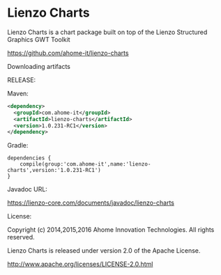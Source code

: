 Lienzo Charts
======

Lienzo Charts is a chart package built on top of the Lienzo Structured Graphics GWT Toolkit

https://github.com/ahome-it/lienzo-charts

Downloading artifacts

RELEASE:

Maven:
```xml
<dependency>
  <groupId>com.ahome-it</groupId>
  <artifactId>lienzo-charts</artifactId>
  <version>1.0.231-RC1</version>
</dependency>
```
Gradle:
```
dependencies {
    compile(group:'com.ahome-it',name:'lienzo-charts',version:'1.0.231-RC1')
}
```
Javadoc URL:

https://lienzo-core.com/documents/javadoc/lienzo-charts

License:

Copyright (c) 2014,2015,2016 Ahome Innovation Technologies. All rights reserved.

Lienzo Charts is released under version 2.0 of the Apache License.

http://www.apache.org/licenses/LICENSE-2.0.html
